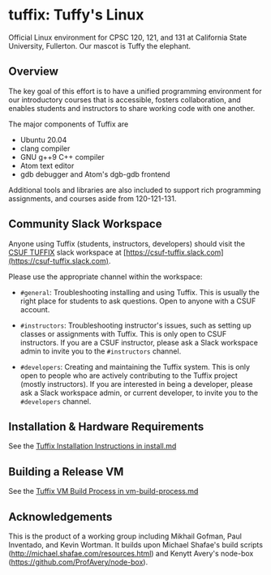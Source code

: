 
# tuffix: Tuffy's Linux

Official Linux environment for CPSC 120, 121, and 131 at California
State University, Fullerton. Our mascot is Tuffy the elephant.

## Overview

The key goal of this effort is to have a unified programming
environment for our introductory courses that is accessible, fosters
collaboration, and enables students and instructors to share working
code with one another.

The major components of Tuffix are

* Ubuntu 20.04
* clang compiler
* GNU g++9 C++ compiler
* Atom text editor
* gdb debugger and Atom's dgb-gdb frontend

Additional tools and libraries are also included to support rich
programming assignments, and courses aside from 120-121-131.

## Community Slack Workspace

Anyone using Tuffix (students, instructors, developers) should visit the
[CSUF TUFFIX](https://csuf-tuffix.slack.com)
slack workspace at
[https://csuf-tuffix.slack.com](https://csuf-tuffix.slack.com).

Please use the appropriate channel within the workspace:

* `#general`: Troubleshooting installing and using Tuffix. This is
  usually the right place for students to ask questions. Open to
  anyone with a CSUF account.
  
* `#instructors`: Troubleshooting instructor's issues, such as setting
  up classes or assignments with Tuffix. This is only open to CSUF
  instructors. If you are a CSUF instructor, please ask a Slack
  workspace admin to invite you to the `#instructors` channel.

* `#developers`: Creating and maintaining the Tuffix system. This is
  only open to people who are actively contributing to the Tuffix
  project (mostly instructors). If you are interested in being a
  developer, please ask a Slack workspace admin, or current developer,
  to invite you to the `#developers` channel.

## Installation & Hardware Requirements

See the [Tuffix Installation Instructions in install.md](install.md)

## Building a Release VM

See the [Tuffix VM Build Process in vm-build-process.md](vm-build-process.md)

## Acknowledgements

This is the product of a working group including Mikhail Gofman, Paul
Inventado, and Kevin Wortman. It builds upon Michael Shafae's build
scripts (http://michael.shafae.com/resources.html) and Kenytt Avery's
node-box (https://github.com/ProfAvery/node-box).
